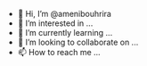 - 👋 Hi, I’m @amenibouhrira
- 👀 I’m interested in ...
- 🌱 I’m currently learning ...
- 💞️ I’m looking to collaborate on ...
- 📫 How to reach me ...

<!---
amenibouhrira/amenibouhrira is a ✨ special ✨ repository because its `README.md` (this file) appears on your GitHub profile.
You can click the Preview link to take a look at your changes.
--->
